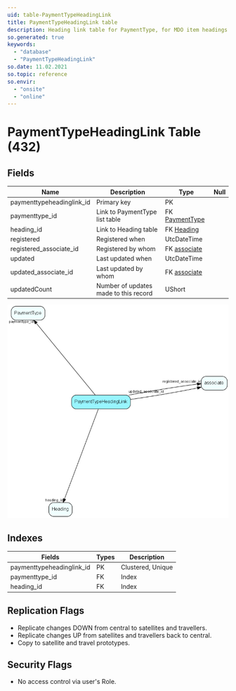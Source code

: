 ```yaml
---
uid: table-PaymentTypeHeadingLink
title: PaymentTypeHeadingLink table
description: Heading link table for PaymentType, for MDO item headings
so.generated: true
keywords:
  - "database"
  - "PaymentTypeHeadingLink"
so.date: 11.02.2021
so.topic: reference
so.envir:
  - "onsite"
  - "online"
---
```


# PaymentTypeHeadingLink Table (432)

## Fields

| Name | Description | Type | Null |
|------|-------------|------|:----:|
|paymenttypeheadinglink\_id|Primary key|PK| |
|paymenttype\_id|Link to PaymentType list table|FK [PaymentType](paymenttype.md)| |
|heading\_id|Link to Heading table|FK [Heading](heading.md)| |
|registered|Registered when|UtcDateTime| |
|registered\_associate\_id|Registered by whom|FK [associate](associate.md)| |
|updated|Last updated when|UtcDateTime| |
|updated\_associate\_id|Last updated by whom|FK [associate](associate.md)| |
|updatedCount|Number of updates made to this record|UShort| |


![PaymentTypeHeadingLink table relationship diagram](./media/PaymentTypeHeadingLink.png)

## Indexes

| Fields | Types | Description |
|--------|-------|-------------|
|paymenttypeheadinglink\_id |PK |Clustered, Unique |
|paymenttype\_id |FK |Index |
|heading\_id |FK |Index |

## Replication Flags

* Replicate changes DOWN from central to satellites and travellers.
* Replicate changes UP from satellites and travellers back to central.
* Copy to satellite and travel prototypes.

## Security Flags

* No access control via user's Role.

